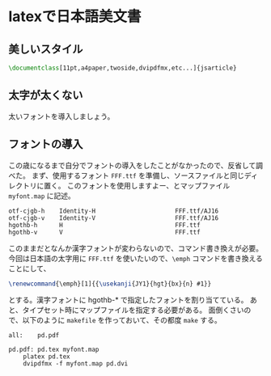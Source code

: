 
# latexで日本語美文書

## 美しいスタイル ##

``` latex
\documentclass[11pt,a4paper,twoside,dvipdfmx,etc...]{jsarticle}
```

## 太字が太くない ##

太いフォントを導入しましょう。

## フォントの導入 ##

この歳になるまで自分でフォントの導入をしたことがなかったので、反省して調べた。
まず、使用するフォント `FFF.ttf` を準備し、ソースファイルと同じディレクトリに置く。
このフォントを使用しますよー、とマップファイル `myfont.map` に記述。

``` map
otf-cjgb-h    Identity-H                      FFF.ttf/AJ16
otf-cjgb-v    Identity-V                      FFF.ttf/AJ16
hgothb-h      H                               FFF.ttf
hgothb-v      V                               FFF.ttf
```

このままだとなんか漢字フォントが変わらないので、コマンド書き換えが必要。
今回は日本語の太字用に `FFF.ttf` を使いたいので、`\emph` コマンドを書き換えることにして、

``` latex
\renewcommand{\emph}[1]{{\usekanji{JY1}{hgt}{bx}{n} #1}}
```

とする。漢字フォントに hgothb-* で指定したフォントを割り当てている。
あと、タイプセット時にマップファイルを指定する必要がある。
面倒くさいので、以下のように `makefile` を作っておいて、その都度 `make` する。

``` shell
all:	pd.pdf

pd.pdf:	pd.tex myfont.map
	platex pd.tex
	dvipdfmx -f myfont.map pd.dvi
```
